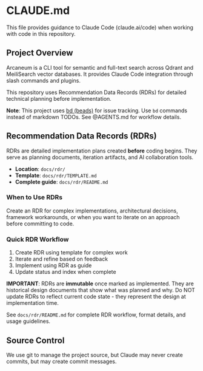 # CLAUDE.md

This file provides guidance to Claude Code (claude.ai/code) when working with code in this repository.

## Project Overview

Arcaneum is a CLI tool for semantic and full-text search across Qdrant and MeiliSearch vector databases. It provides Claude Code integration through slash commands and plugins.

This repository uses Recommendation Data Records (RDRs) for detailed technical planning before implementation.

**Note**: This project uses [bd (beads)](https://github.com/steveyegge/beads) for issue tracking. Use `bd` commands instead of markdown TODOs. See @AGENTS.md for workflow details.

## Recommendation Data Records (RDRs)

RDRs are detailed implementation plans created **before** coding begins. They serve as planning documents, iteration artifacts, and AI collaboration tools.

- **Location**: `docs/rdr/`
- **Template**: `docs/rdr/TEMPLATE.md`
- **Complete guide**: `docs/rdr/README.md`

### When to Use RDRs

Create an RDR for complex implementations, architectural decisions, framework workarounds, or when you want to iterate on an approach before committing to code.

### Quick RDR Workflow

1. Create RDR using template for complex work
2. Iterate and refine based on feedback
3. Implement using RDR as guide
4. Update status and index when complete

**IMPORTANT**: RDRs are **immutable** once marked as implemented. They are historical design documents that show what was planned and why. Do NOT update RDRs to reflect current code state - they represent the design at implementation time.

See `docs/rdr/README.md` for complete RDR workflow, format details, and usage guidelines.

## Source Control

We use git to manage the project source, but Claude may never create commits, but may create commit messages.
